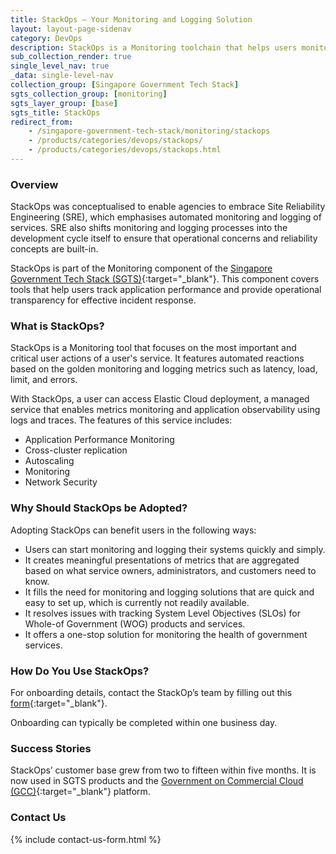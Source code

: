 ```yaml
---
title: StackOps – Your Monitoring and Logging Solution
layout: layout-page-sidenav
category: DevOps
description: StackOps is a Monitoring toolchain that helps users monitor and log the most important and critical user actions for their applications.
sub_collection_render: true
single_level_nav: true
_data: single-level-nav
collection_group: [Singapore Government Tech Stack]
sgts_collection_group: [monitoring]
sgts_layer_group: [base]
sgts_title: StackOps
redirect_from:
    - /singapore-government-tech-stack/monitoring/stackops
    - /products/categories/devops/stackops/
    - /products/categories/devops/stackops.html
---
```


### Overview

StackOps was conceptualised to enable agencies to embrace Site Reliability Engineering (SRE), which emphasises automated monitoring and logging of services. SRE also shifts monitoring and logging processes into the development cycle itself to ensure that operational concerns and reliability concepts are built-in.

StackOps is part of the Monitoring component of the [Singapore Government Tech Stack (SGTS)](/singapore-government-tech-stack/overview/index.html){:target="_blank"}. This component covers tools that help users track application performance and provide operational transparency for effective incident response.

### What is StackOps?

StackOps is a Monitoring tool that focuses on the most important and critical user actions of a user's service. It features automated reactions based on the golden monitoring and logging metrics such as latency, load, limit, and errors.

With StackOps, a user can access Elastic Cloud deployment, a managed service that enables metrics monitoring and application observability using logs and traces. The features of this service includes:
-	Application Performance Monitoring
-	Cross-cluster replication
-	Autoscaling
-	Monitoring
-	Network Security

### Why Should StackOps be Adopted?

Adopting StackOps can benefit users in the following ways:
-	Users can start monitoring and logging their systems quickly and simply.
-	It creates meaningful presentations of metrics that are aggregated based on what service owners, administrators, and customers need to know.
-	It fills the need for monitoring and logging solutions that are quick and easy to set up, which is currently not readily available.
-	It resolves issues with tracking System Level Objectives (SLOs) for Whole-of Government (WOG) products and services.
-	It offers a one-stop solution for monitoring the health of government services.


### How Do You Use StackOps?

For onboarding details, contact the StackOp’s team by filling out this [form](https://form.gov.sg/#!/62280856ba91100012050933){:target="_blank"}.

Onboarding can typically be completed within one business day.

### Success Stories

StackOps’ customer base grew from two to fifteen within five months. It is now used in SGTS products and the [Government on Commercial Cloud (GCC)](/products/categories/infrastructure-and-hosting/government-on-commercial-cloud){:target="_blank"} platform.

<!--
### What's Next?

| Upcoming feature  | Timeline |
| ------------- |:-------------:|
| Automated onboarding portal| 2022 Q2    |
| Engineering suite integration      | 2022 Q3    |
| Auto remediation - phase 1      | 2022 Q4     |

-->

### Contact Us

{% include contact-us-form.html %}